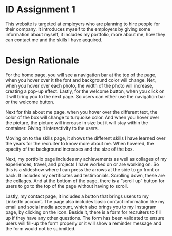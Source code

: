 # ID Assignment 1 
This website is targeted at employers who are planning to hire people for their company. It introduces myself to the employers by giving some information about myself, it includes my portfolio, more about me, how they can contact me and the skills I have acquired.

# Design Rationale
For the home page, you will see a navigation bar at the top of the page, when you hover over it the font and background color will change. Net, when you hover over each photo, the width of the photo will increase, creating a pop-up effect. Lastly, for the welcome button, when you click on it will bring you to the next page. So users can either use the navigation bar or the welcome button.

Next for this about me page, when you hover over the different text, the color of the box will change to turquoise color. And when you hover over the picture, the picture will increase in size but it will stay within the container. Giving it interactivity to the users.

Moving on to the skills page, it shows the different skills I have learned over the years for the recruiter to know more about me. When hovered, the opacity of the background increases and the size of the box.

Next, my portfolio page includes my achievements as well as collages of my experiences, travel, and projects I have worked on or are working on. So this is a slideshow where I can press the arrows at the side to go front or back. It includes my certificates and testimonials. Scrolling down, these are the collages. And at the bottom of the page, there is a “scroll up” button for users to go to the top of the page without having to scroll.

Lastly, my contact page, it includes a button that brings users to my LinkedIn account. The page also includes basic contact information like my email and social media account, which also brings you to my Instagram page, by clicking on the icon. Beside it, there is a form for recruiters to fill up if they have any other questions. The form has been validated to ensure users will fill-up the form properly or it will show a reminder message and the form would not be submitted.
